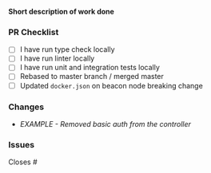 <!--
Thank you for your pull request. Please provide all required information
-->

**Short description of work done**
<!-- e.g. Refactored auth logic as part of the transition to OAuth -->

### PR Checklist
<!-- Remove items that do not apply. For completed items, change [ ] to [x]. -->

- [ ] I have run type check locally
- [ ] I have run linter locally
- [ ] I have run unit and integration tests locally
- [ ] Rebased to master branch / merged master
- [ ] Updated `docker.json` on beacon node breaking change

### Changes
<!-- Please describe all changes made to codebase. -->
- _EXAMPLE - Removed basic auth from the controller_

<!-- ### Example -->
<!-- You can add screenshots or videos to show changed behaviour -->

### Issues
<!-- Use github keyword to close issues that are related to this PR -->

<!-- [REQUIRED] -->
Closes #
